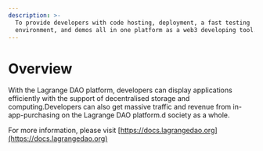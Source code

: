 ```yaml
---
description: >-
  To provide developers with code hosting, deployment, a fast testing
  environment, and demos all in one platform as a web3 developing tool.
---
```


# Overview

With the Lagrange DAO platform, developers can display applications efficiently with the support of decentralised storage and computing.Developers can also get massive traffic and revenue from in-app-purchasing on the Lagrange DAO platform.d society as a whole.​​​​​​​​​​​​​​​​​



For more information, please visit [https://docs.lagrangedao.org](https://docs.lagrangedao.org)
